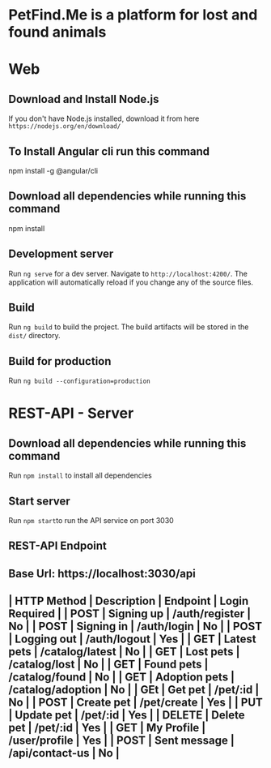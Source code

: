 # PetFind.Me is a platform for lost and found animals

# Web

## Download and Install Node.js
If you don't have Node.js installed, download it from here `https://nodejs.org/en/download/`

## To Install Angular cli run this command
npm install -g @angular/cli

## Download all dependencies while running this command
npm install

## Development server
Run `ng serve` for a dev server. Navigate to `http://localhost:4200/`. The application will automatically reload if you change any of the source files.

## Build
Run `ng build` to build the project. The build artifacts will be stored in the `dist/` directory.

## Build for production 
Run `ng build --configuration=production`


# REST-API - Server

## Download all dependencies while running this command
Run `npm install` to install all dependencies

## Start server
Run `npm start`to run the API service on port 3030

## REST-API Endpoint
Base Url: https://localhost:3030/api
--------------------------------------------------------------------
| HTTP Method |  Description  |      Endpoint     | Login Required |
|     POST    | Signing up    | /auth/register    |       No       |
|     POST    | Signing in    | /auth/login       |       No       |
|     POST    | Logging out   | /auth/logout      |       Yes      |
|     GET     | Latest pets   | /catalog/latest   |       No       |
|     GET     | Lost pets     | /catalog/lost     |       No       |
|     GET     | Found pets    | /catalog/found    |       No       |
|     GET     | Adoption pets | /catalog/adoption |       No       |
|     GEt     | Get pet       | /pet/:id          |       No       |
|     POST    | Create pet    | /pet/create       |       Yes      |
|     PUT     | Update pet    | /pet/:id          |       Yes      |
|    DELETE   | Delete pet    | /pet/:id          |       Yes      |
|     GET     | My Profile    | /user/profile     |       Yes      |
|     POST    | Sent message  | /api/contact-us   |       No       |
--------------------------------------------------------------------